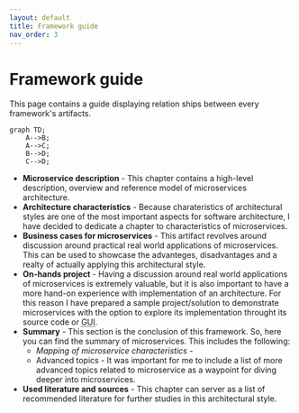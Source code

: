 ```yaml
---
layout: default
title: Framework guide
nav_order: 3
---
```


# Framework guide
This page contains a guide displaying relation ships between every framework's artifacts.

```mermaid
graph TD;
    A-->B;
    A-->C;
    B-->D;
    C-->D;
```

- **Microservice description** - This chapter contains a high-level description, overview and reference model of microservices architecture.
- **Architecture characteristics** - Because charateristics of architectural styles are one of the most important aspects for software architecture, I have decided to dedicate a chapter to characteristics of microservices.
- **Business cases for microservices** - This artifact revolves around discussion around practical real world applications of microservices. This can be used to showcase the advanteges, disadvantages and a realty of actually applying this architectural style.
- **On-hands project** - Having a discussion around real world applications of microservices is extremely valuable, but it is also important to have a more hand-on experience with implementation of an architecture. For this reason I have prepared a sample project/solution to demonstrate microservices with the option to explore its implementation throught its source code or <abbr title="Graphical User Interface">GUI</abbr>.
- **Summary** - This section is the conclusion of this framework. So, here you can find the summary of microservices. This includes the following:
    - _Mapping of microservice characteristics_ - 
    - Advanced topics - It was important for me to include a list of more advanced topics related to microservice as a waypoint for diving deeper into microservices.
- **Used literature and sources** - This chapter can server as a list of recommended literature for further studies in this architectural style.

